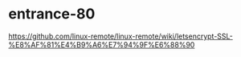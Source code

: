 # entrance-80
https://github.com/linux-remote/linux-remote/wiki/letsencrypt-SSL-%E8%AF%81%E4%B9%A6%E7%94%9F%E6%88%90